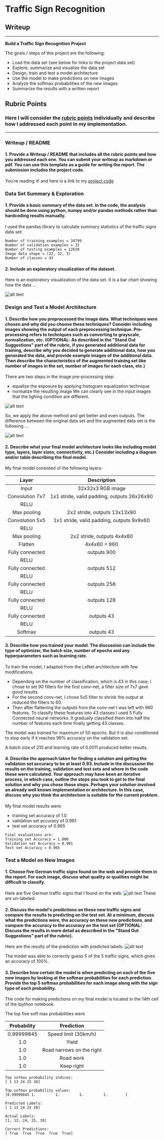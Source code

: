 # **Traffic Sign Recognition** 

## Writeup

---

**Build a Traffic Sign Recognition Project**

The goals / steps of this project are the following:
* Load the data set (see below for links to the project data set)
* Explore, summarize and visualize the data set
* Design, train and test a model architecture
* Use the model to make predictions on new images
* Analyze the softmax probabilities of the new images
* Summarize the results with a written report


[//]: # (Image References)

[image1]: ./writeup-images/histogram.jpg "Visualization"
[image2]: ./writeup-images/unprocessed-with-labels.jpg "Un-Processed"
[image3]: ./writeup-images/processed.jpg "processed"
[image4]: ./writeup-images/unlabeled.jpg "un labeled"
[image5]: ./writeup-images/predict.jpg "predicted"

## Rubric Points
### Here I will consider the [rubric points](https://review.udacity.com/#!/rubrics/481/view) individually and describe how I addressed each point in my implementation.  

---
### Writeup / README

#### 1. Provide a Writeup / README that includes all the rubric points and how you addressed each one. You can submit your writeup as markdown or pdf. You can use this template as a guide for writing the report. The submission includes the project code.

You're reading it! and here is a link to my [project code](https://github.com/Rajat-Roy/CarND-Traffic-Sign-Classifier-Project/blob/master/Traffic_Sign_Classifier.ipynb)

### Data Set Summary & Exploration

#### 1. Provide a basic summary of the data set. In the code, the analysis should be done using python, numpy and/or pandas methods rather than hardcoding results manually.

I used the pandas library to calculate summary statistics of the traffic
signs data set:
```
Number of training examples = 34799
Number of validation examples = 32
Number of testing examples = 12630
Image data shape = (32, 32, 3)
Number of classes = 43
```

#### 2. Include an exploratory visualization of the dataset.

Here is an exploratory visualization of the data set. It is a bar chart showing how the data ...



![alt text][image1]

### Design and Test a Model Architecture

#### 1. Describe how you preprocessed the image data. What techniques were chosen and why did you choose these techniques? Consider including images showing the output of each preprocessing technique. Pre-processing refers to techniques such as converting to grayscale, normalization, etc. (OPTIONAL: As described in the "Stand Out Suggestions" part of the rubric, if you generated additional data for training, describe why you decided to generate additional data, how you generated the data, and provide example images of the additional data. Then describe the characteristics of the augmented training set like number of images in the set, number of images for each class, etc.)

There are two steps in the image pre-processing step:
 * equalize the exposure by applying histogram equalization technique
 * normalize the resulting image
We can clearly see in the input images that the lighing condition are different.

![alt text][image2]

 So, we apply the above method and get better and even outputs.
 The difference between the original data set and the augmented data set is the following ... 
 
![alt text][image3]


#### 2. Describe what your final model architecture looks like including model type, layers, layer sizes, connectivity, etc.) Consider including a diagram and/or table describing the final model.

My final model consisted of the following layers:

| Layer         		|     Description	        					| 
|:---------------------:|:---------------------------------------------:| 
| Input         		| 32x32x3 RGB image   							| 
| Convolution 7x7     	| 1x1 stride, valid padding, outputs 26x26x90 	|
| RELU					|												|
| Max pooling	      	| 2x2 stride,  outputs 13x13x90 				|
| Convolution 5x5    	| 1x1 stride, valid padding, outputs 9x9x60	|
| RELU					|	
| Max pooling	      	| 2x2 stride,  outputs 4x4x60 				|
| Flatten | 4x4x60 = 960 |
| Fully connected		| outputs 900        									|
| RELU |
| Fully connected		| outputs 512        									|
| RELU |
| Fully connected		| outputs 256        									|
| RELU |
| Fully connected		| outputs 128        									|
| RELU |
| Fully connected		| outputs 43        									|
| RELU |
| Softmax				| outputs 43         |
 


#### 3. Describe how you trained your model. The discussion can include the type of optimizer, the batch size, number of epochs and any hyperparameters such as learning rate.

To train the model, I adapted from the LeNet architecture with few modifications.
* Depending on the number of classification, which is 43 in this case, I chose to set 90 filters for the first conv-net, a filter size of 7x7 gave good results.
* For the second conv-net, I chose 5x5 filter to shrink the output at reduced the filters to 60
* Then after flattening the outputs from the conv-net I was left with 960 features.
To classify these features into 43 classes I used 5 Fully Connected neural networks.
It gradually classified them into half the number of features each time finally getting 43 classes.

The model was trained for maximum of 50 epochs. But it is also conditioned to stop early if it reaches 98% accuracy on the validation set.

A batch size of 210 and learning rate of 0.0011 produced better results.

#### 4. Describe the approach taken for finding a solution and getting the validation set accuracy to be at least 0.93. Include in the discussion the results on the training, validation and test sets and where in the code these were calculated. Your approach may have been an iterative process, in which case, outline the steps you took to get to the final solution and why you chose those steps. Perhaps your solution involved an already well known implementation or architecture. In this case, discuss why you think the architecture is suitable for the current problem.

My final model results were:
* training set accuracy of 1.0
* validation set accuracy of 0.981
* test set accuracy of 0.965

```
Final evaluations are:
Training set Accuracy = 1.000
Validation set Accuracy = 0.981
Test set Accuracy = 0.965
```
 

### Test a Model on New Images

#### 1. Choose five German traffic signs found on the web and provide them in the report. For each image, discuss what quality or qualities might be difficult to classify.

Here are five German traffic signs that I found on the web:
![alt text][image4]
These are un-labeled.

#### 2. Discuss the model's predictions on these new traffic signs and compare the results to predicting on the test set. At a minimum, discuss what the predictions were, the accuracy on these new predictions, and compare the accuracy to the accuracy on the test set (OPTIONAL: Discuss the results in more detail as described in the "Stand Out Suggestions" part of the rubric).

Here are the results of the prediction with predicted labels:
![alt text][image5]

The model was able to correctly guess 5 of the 5 traffic signs, which gives an accuracy of 100%.

#### 3. Describe how certain the model is when predicting on each of the five new images by looking at the softmax probabilities for each prediction. Provide the top 5 softmax probabilities for each image along with the sign type of each probability. 

The code for making predictions on my final model is located in the 14th cell of the Ipython notebook.


The top five soft max probabilities were

| Probability         	|     Prediction	        					| 
|:---------------------:|:---------------------------------------------:| 
| 0.99999845         			| Speed limit (30km/h)   									| 
| 1.0     				| Yield 										|
| 1.0					| Road narrows on the right											|
| 1.0	      			| Road	work				 				|
| 1.0				    | Keep right      							|

```
Top sofmax probability indices:
[ 1 13 24 25 38]

Top sofmax probability values:
[0.99999845 1.         1.         1.         1.        ]

Predicted Labels:
[ 1 13 24 25 38]

Actual Labels:
[1, 13, 24, 25, 38]

Correct Predictions:
[ True  True  True  True  True]
```
